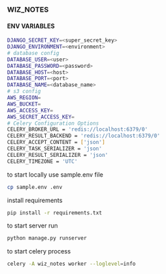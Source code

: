 ### WIZ_NOTES

#### ENV VARIABLES

```bash
DJANGO_SECRET_KEY=<super_secret_key>
DJANGO_ENVIRONMENT=<environment>
# database config
DATABASE_USER=<user>
DATABASE_PASSWORD=<password>
DATABASE_HOST=<host>
DATABASE_PORT=<port>
DATABASE_NAME=<database_name>
# s3 config
AWS_REGION=
AWS_BUCKET=
AWS_ACCESS_KEY=
AWS_SECRET_ACCESS_KEY=
# Celery Configuration Options
CELERY_BROKER_URL = 'redis://localhost:6379/0'
CELERY_RESULT_BACKEND = 'redis://localhost:6379/0'
CELERY_ACCEPT_CONTENT = ['json']
CELERY_TASK_SERIALIZER = 'json'
CELERY_RESULT_SERIALIZER = 'json'
CELERY_TIMEZONE = 'UTC'

```

to start locally use sample.env file

```bash
cp sample.env .env
```

install requirements

```bash
pip install -r requirements.txt
```

to start server run

```bash
python manage.py runserver
```

to start celery process

```bash
celery -A wiz_notes worker --loglevel=info
```

